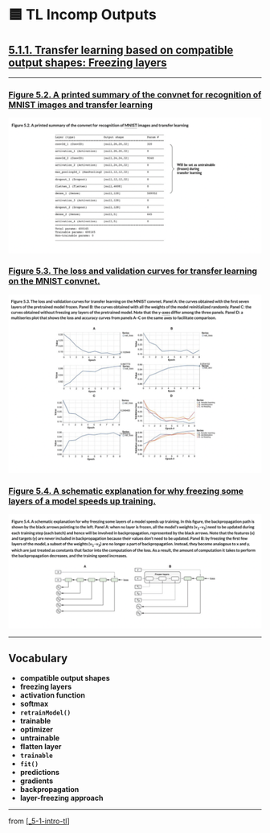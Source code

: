# 🟦 TL Incomp Outputs

## [**5.1.1.** Transfer learning based on compatible output shapes: Freezing layers](https://livebook.manning.com/book/deep-learning-with-javascript/chapter-5/20)

---

### [**Figure 5.2.** A printed summary of the convnet for recognition of MNIST images and transfer learning](https://livebook.manning.com/book/deep-learning-with-javascript/chapter-5/ch05fig02)

<img src="../../../assets/figures/Figure_5-2.png">

### [**Figure 5.3.** The loss and validation curves for transfer learning on the MNIST convnet.](https://livebook.manning.com/book/deep-learning-with-javascript/chapter-5/ch05fig03)

<img src="../../../assets/figures/Figure_5-3.png">

### [**Figure 5.4.** A schematic explanation for why freezing some layers of a model speeds up training.](https://livebook.manning.com/book/deep-learning-with-javascript/chapter-5/ch05fig04)

<img src="../../../assets/figures/Figure_5-4.png">

---

## **Vocabulary**

- **compatible output shapes**
- **freezing layers**
- **activation function**
- **softmax**
- **`retrainModel()`**
- **trainable**
- **optimizer**
- **untrainable**
- **flatten layer**
- **`trainable`**
- **`fit()`**
- **predictions**
- **gradients**
- **backpropagation**
- **layer-freezing approach**

---

from [[_5-1-intro-tl]]

[//begin]: # "Autogenerated link references for markdown compatibility"
[_5-1-intro-tl]: _5-1-intro-tl.md "🟦 Intro TL"
[//end]: # "Autogenerated link references"
